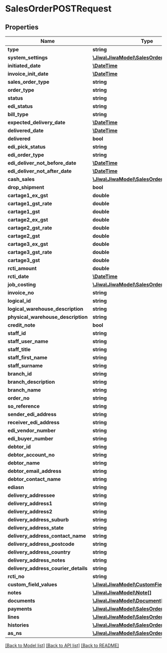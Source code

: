 # SalesOrderPOSTRequest

## Properties
Name | Type | Description | Notes
------------ | ------------- | ------------- | -------------
**type** | **string** |  | [optional] 
**system_settings** | [**\Jiwa\JiwaModel\SalesOrderSystemSettings**](SalesOrderSystemSettings.md) |  | [optional] 
**initiated_date** | [**\DateTime**](\DateTime.md) |  | [optional] 
**invoice_init_date** | [**\DateTime**](\DateTime.md) |  | [optional] 
**sales_order_type** | **string** |  | [optional] 
**order_type** | **string** |  | [optional] 
**status** | **string** |  | [optional] 
**edi_status** | **string** |  | [optional] 
**bill_type** | **string** |  | [optional] 
**expected_delivery_date** | [**\DateTime**](\DateTime.md) |  | [optional] 
**delivered_date** | [**\DateTime**](\DateTime.md) |  | [optional] 
**delivered** | **bool** |  | [optional] 
**edi_pick_status** | **string** |  | [optional] 
**edi_order_type** | **string** |  | [optional] 
**edi_deliver_not_before_date** | [**\DateTime**](\DateTime.md) |  | [optional] 
**edi_deliver_not_after_date** | [**\DateTime**](\DateTime.md) |  | [optional] 
**cash_sales** | [**\Jiwa\JiwaModel\SalesOrderCashSales**](SalesOrderCashSales.md) |  | [optional] 
**drop_shipment** | **bool** |  | [optional] 
**cartage1_ex_gst** | **double** |  | [optional] 
**cartage1_gst_rate** | **double** |  | [optional] 
**cartage1_gst** | **double** |  | [optional] 
**cartage2_ex_gst** | **double** |  | [optional] 
**cartage2_gst_rate** | **double** |  | [optional] 
**cartage2_gst** | **double** |  | [optional] 
**cartage3_ex_gst** | **double** |  | [optional] 
**cartage3_gst_rate** | **double** |  | [optional] 
**cartage3_gst** | **double** |  | [optional] 
**rcti_amount** | **double** |  | [optional] 
**rcti_date** | [**\DateTime**](\DateTime.md) |  | [optional] 
**job_costing** | [**\Jiwa\JiwaModel\SalesOrderJobCosting**](SalesOrderJobCosting.md) |  | [optional] 
**invoice_no** | **string** |  | [optional] 
**logical_id** | **string** |  | [optional] 
**logical_warehouse_description** | **string** |  | [optional] 
**physical_warehouse_description** | **string** |  | [optional] 
**credit_note** | **bool** |  | [optional] 
**staff_id** | **string** |  | [optional] 
**staff_user_name** | **string** |  | [optional] 
**staff_title** | **string** |  | [optional] 
**staff_first_name** | **string** |  | [optional] 
**staff_surname** | **string** |  | [optional] 
**branch_id** | **string** |  | [optional] 
**branch_description** | **string** |  | [optional] 
**branch_name** | **string** |  | [optional] 
**order_no** | **string** |  | [optional] 
**so_reference** | **string** |  | [optional] 
**sender_edi_address** | **string** |  | [optional] 
**receiver_edi_address** | **string** |  | [optional] 
**edi_vendor_number** | **string** |  | [optional] 
**edi_buyer_number** | **string** |  | [optional] 
**debtor_id** | **string** |  | [optional] 
**debtor_account_no** | **string** |  | [optional] 
**debtor_name** | **string** |  | [optional] 
**debtor_email_address** | **string** |  | [optional] 
**debtor_contact_name** | **string** |  | [optional] 
**ediasn** | **string** |  | [optional] 
**delivery_addressee** | **string** |  | [optional] 
**delivery_address1** | **string** |  | [optional] 
**delivery_address2** | **string** |  | [optional] 
**delivery_address_suburb** | **string** |  | [optional] 
**delivery_address_state** | **string** |  | [optional] 
**delivery_address_contact_name** | **string** |  | [optional] 
**delivery_address_postcode** | **string** |  | [optional] 
**delivery_address_country** | **string** |  | [optional] 
**delivery_address_notes** | **string** |  | [optional] 
**delivery_address_courier_details** | **string** |  | [optional] 
**rcti_no** | **string** |  | [optional] 
**custom_field_values** | [**\Jiwa\JiwaModel\CustomFieldValue[]**](CustomFieldValue.md) |  | [optional] 
**notes** | [**\Jiwa\JiwaModel\Note[]**](Note.md) |  | [optional] 
**documents** | [**\Jiwa\JiwaModel\Document[]**](Document.md) |  | [optional] 
**payments** | [**\Jiwa\JiwaModel\SalesOrderPayment[]**](SalesOrderPayment.md) |  | [optional] 
**lines** | [**\Jiwa\JiwaModel\SalesOrderLine[]**](SalesOrderLine.md) |  | [optional] 
**histories** | [**\Jiwa\JiwaModel\SalesOrderHistory[]**](SalesOrderHistory.md) |  | [optional] 
**as_ns** | [**\Jiwa\JiwaModel\SalesOrderASN[]**](SalesOrderASN.md) |  | [optional] 

[[Back to Model list]](../README.md#documentation-for-models) [[Back to API list]](../README.md#documentation-for-api-endpoints) [[Back to README]](../README.md)


